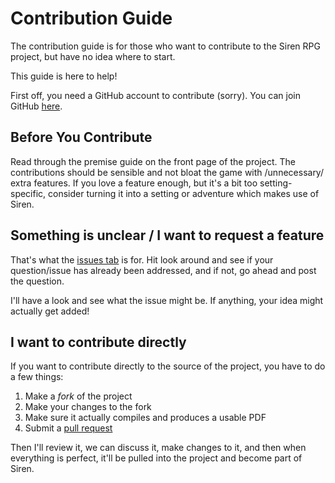# Contribution Guide
The contribution guide is for those who want to contribute to the Siren RPG project, but have no idea where to start.

This guide is here to help!

First off, you need a GitHub account to contribute (sorry).
You can join GitHub [here](https://github.com/join).

## Before You Contribute
Read through the premise guide on the front page of the project.
The contributions should be sensible and not bloat the game with /unnecessary/ extra features.
If you love a feature enough, but it's a bit too setting-specific, consider turning it into a setting or adventure which makes use of Siren.

## Something is unclear / I want to request a feature
That's what the [issues tab](https://github.com/ElectricCoffee/SirenRPG/issues) is for.
Hit look around and see if your question/issue has already been addressed, and if not, go ahead and post the question.

I'll have a look and see what the issue might be.
If anything, your idea might actually get added!

## I want to contribute directly
If you want to contribute directly to the source of the project, you have to do a few things:
1. Make a _fork_ of the project
2. Make your changes to the fork
3. Make sure it actually compiles and produces a usable PDF
4. Submit a [pull request](https://github.com/ElectricCoffee/SirenRPG/pulls)

Then I'll review it, we can discuss it, make changes to it, and then when everything is perfect, it'll be pulled into the project and become part of Siren.
